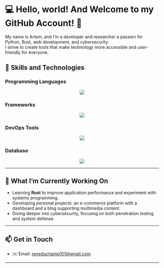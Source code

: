 # 💻 Hello, world! And Welcome to my GitHub Account! 👋  

My name is Artem, and I’m a developer and researcher a passion for Python, Rust, web development, and cybersecurity.  
I strive to create tools that make technology more accessible and user-friendly for everyone.

## 🚀 Skills and Technologies  

### Programming Languages  
<p align="center">
  <a href="https://skillicons.dev">
    <img src="https://skillicons.dev/icons?i=py,rust,regex,bash,html" />
  </a>
</p>

### Frameworks 
<p align="center">
  <a href="https://skillicons.dev">
    <img src="https://skillicons.dev/icons?i=django,sklearn,selenium,bootstrap,flask,tensorflow" />
  </a>
</p>  

### DevOps Tools
<p align="center">
  <a href="https://skillicons.dev">
    <img src="https://skillicons.dev/icons?i=docker,git,rabbitmq,celery" />
  </a>
</p>  

### Database
<p align="center">
  <a href="https://skillicons.dev">
    <img src="https://skillicons.dev/icons?i=postgres" />
  </a>
</p>  

---

## 🌱 What I’m Currently Working On  

- Learning **Rust** to improve application performance and experiment with systems programming.  
- Developing personal projects: an e-commerce platform with a dashboard and a blog supporting multimedia content.  
- Diving deeper into cybersecurity, focusing on both penetration testing and system defense.  

---

## 📫 Get in Touch  
- ✉️ Email: reneduchamp101@gmail.com
 

---


<!---
ArutyunyanA/ArutyunyanA is a ✨ special ✨ repository because its `README.md` (this file) appears on your GitHub profile.
You can click the Preview link to take a look at your changes.
--->
